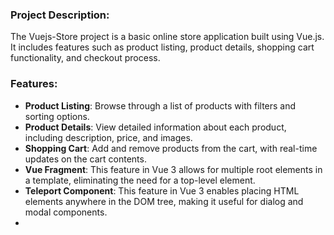 ### Project Description:
The Vuejs-Store project is a basic online store application built using Vue.js. It includes features such as product listing, product details, shopping cart functionality, and checkout process.

### Features:
- **Product Listing**: Browse through a list of products with filters and sorting options.
- **Product Details**: View detailed information about each product, including description, price, and images.
- **Shopping Cart**: Add and remove products from the cart, with real-time updates on the cart contents.
- **Vue Fragment**: This feature in Vue 3 allows for multiple root elements in a template, eliminating the need for a top-level element.
- **Teleport Component**: This feature in Vue 3 enables placing HTML elements anywhere in the DOM tree, making it useful for dialog and modal components.
- **<script setup>**: This experimental feature in Vue 3 provides a sugar syntax for using Composition API inside Single File Components (SFCs).
- **<style vars>**: This experimental feature in Vue 3 allows for state-driven CSS variables inside SFCs.

### Tech Stack:
- **Frontend Framework**: Vue.js
- **State Management**: Vuex
- **Routing**: Vue Router
- **Build Tool**: Vite
- **Package Manager**: npm
- **Recommended IDE Setup**: VSCode + Volar (and disable Vetur)
- **Customize configuration**: See Vite Configuration Reference

### Setup Instructions:
1. Clone the repository:
   ```
   git clone https://github.com/Omarmoatz/Vuejs-Store.git
   ```

2. Navigate to the project directory:
   ```
   cd Vuejs-Store
   ```

3. Install dependencies:
   ```
   npm install
   ```

4. Run the development server:
   ```
   npm run dev
   ```

5. Access the application in your browser at `http://localhost:8080/`

### Project Structure:
- `src/components`: Contains Vue components used in the application.
- `src/views`: Contains the main views of the application.
- `src/router`: Contains the Vue Router configuration.
- `src/store`: Contains the Vuex store setup.
- `src/assets`: Contains static assets like images and styles.
- `public`: Contains the index.html file and other static assets.

### Contributing:
If you would like to contribute to this project, feel free to fork the repository and submit a pull request with your changes.
